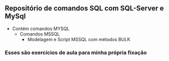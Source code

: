## Repositório de comandos SQL com SQL-Server e MySql

- Contém comandos MYSQL
  - Comandos MSSQL
    - Modelagem e Script MSSQL com métodos BULK

### Esses são exercícios de aula para minha própria fixação
